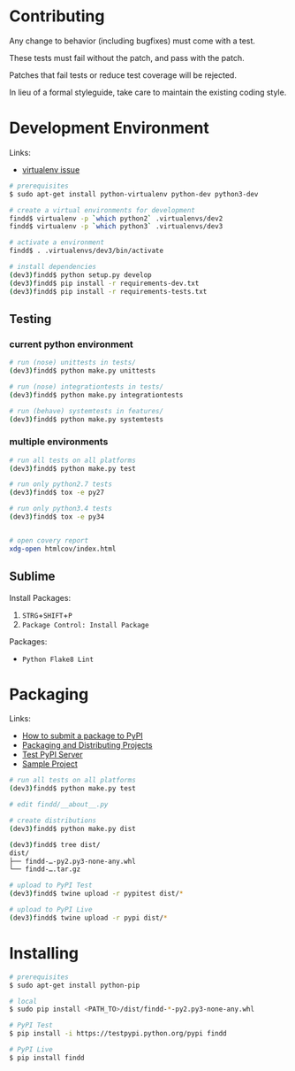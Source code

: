 Contributing
============

Any change to behavior (including bugfixes) must come with a test.

These tests must fail without the patch, and pass with the patch.

Patches that fail tests or reduce test coverage will be rejected.

In lieu of a formal styleguide, take care to maintain the existing coding style.


Development Environment
=======================

Links:

* [virtualenv issue](https://github.com/stankevich/puppet-python/issues/194)

```bash
# prerequisites
$ sudo apt-get install python-virtualenv python-dev python3-dev

# create a virtual environments for development
findd$ virtualenv -p `which python2` .virtualenvs/dev2
findd$ virtualenv -p `which python3` .virtualenvs/dev3

# activate a environment
findd$ . .virtualenvs/dev3/bin/activate

# install dependencies
(dev3)findd$ python setup.py develop
(dev3)findd$ pip install -r requirements-dev.txt
(dev3)findd$ pip install -r requirements-tests.txt
```


Testing
-------

### current python environment

```bash
# run (nose) unittests in tests/
(dev3)findd$ python make.py unittests

# run (nose) integrationtests in tests/
(dev3)findd$ python make.py integrationtests

# run (behave) systemtests in features/
(dev3)findd$ python make.py systemtests
```

### multiple environments

```bash
# run all tests on all platforms
(dev3)findd$ python make.py test

# run only python2.7 tests
(dev3)findd$ tox -e py27

# run only python3.4 tests
(dev3)findd$ tox -e py34


# open covery report
xdg-open htmlcov/index.html
```


Sublime
-------

Install Packages:

1. `STRG`+`SHIFT`+`P`
2. `Package Control: Install Package`

Packages:

* `Python Flake8 Lint`


Packaging
=========

Links:
* [How to submit a package to PyPI](http://peterdowns.com/posts/first-time-with-pypi.html)
* [Packaging and Distributing Projects](https://packaging.python.org/en/latest/distributing.html)
* [Test PyPI Server](https://wiki.python.org/moin/TestPyPI)
* [Sample Project](https://github.com/pypa/sampleproject)

```bash
# run all tests on all platforms
(dev3)findd$ python make.py test

# edit findd/__about__.py

# create distributions
(dev3)findd$ python make.py dist

(dev3)findd$ tree dist/
dist/
├── findd-…-py2.py3-none-any.whl
└── findd-….tar.gz

# upload to PyPI Test
(dev3)findd$ twine upload -r pypitest dist/*

# upload to PyPI Live
(dev3)findd$ twine upload -r pypi dist/*
```


Installing
==========

```bash
# prerequisites
$ sudo apt-get install python-pip

# local
$ sudo pip install <PATH_TO>/dist/findd-*-py2.py3-none-any.whl

# PyPI Test
$ pip install -i https://testpypi.python.org/pypi findd

# PyPI Live
$ pip install findd
```
